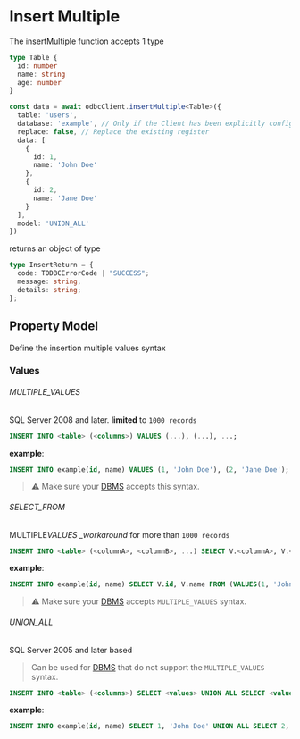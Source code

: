 # Insert Multiple

The insertMultiple function accepts 1 type

```typescript
type Table {
  id: number
  name: string
  age: number
}

const data = await odbcClient.insertMultiple<Table>({
  table: 'users',
  database: 'example', // Only if the Client has been explicitly configured
  replace: false, // Replace the existing register
  data: [
    {
      id: 1,
      name: 'John Doe'
    },
    {
      id: 2,
      name: 'Jane Doe'
    }
  ],
  model: 'UNION_ALL'
})
```

returns an object of type

```typescript
type InsertReturn = {
  code: TODBCErrorCode | "SUCCESS";
  message: string;
  details: string;
};
```

## Property Model

Define the insertion multiple values syntax

### Values

###### MULTIPLE_VALUES

SQL Server 2008 and later. **limited** to `1000 records`

```sql
INSERT INTO <table> (<columns>) VALUES (...), (...), ...;
```

**example**:

```sql
INSERT INTO example(id, name) VALUES (1, 'John Doe'), (2, 'Jane Doe');
```

> ⚠️ Make sure your [DBMS](https://www.geeksforgeeks.org/introduction-of-dbms-database-management-system-set-1/) accepts this syntax.

###### SELECT_FROM

MULTIPLE*VALUES \_workaround* for more than `1000 records`

```sql
INSERT INTO <table> (<columnA>, <columnB>, ...) SELECT V.<columnA>, V.<columnB>,... FROM (VALUES(<valueA>, <valueB>,...), (<valueA>, <valueB>,...), ..., (<valueA>, <valueB>,...)V(<columnA>, <columnB> ...));
```

**example**:

```sql
INSERT INTO example(id, name) SELECT V.id, V.name FROM (VALUES(1, 'John Doe'), (2, 'Jane Doe')) V(id, name);
```

> ⚠️ Make sure your [DBMS](https://www.geeksforgeeks.org/introduction-of-dbms-database-management-system-set-1/) accepts `MULTIPLE_VALUES` syntax.

###### UNION_ALL

SQL Server 2005 and later based

> Can be used for [DBMS](https://www.geeksforgeeks.org/introduction-of-dbms-database-management-system-set-1/) that do not support the `MULTIPLE_VALUES` syntax.

```sql
INSERT INTO <table> (<columns>) SELECT <values> UNION ALL SELECT <values> UNION ALL ... UNION ALL SELECT <values>;
```

**example**:

```sql
INSERT INTO example(id, name) SELECT 1, 'John Doe' UNION ALL SELECT 2, 'Jane Doe';
```
